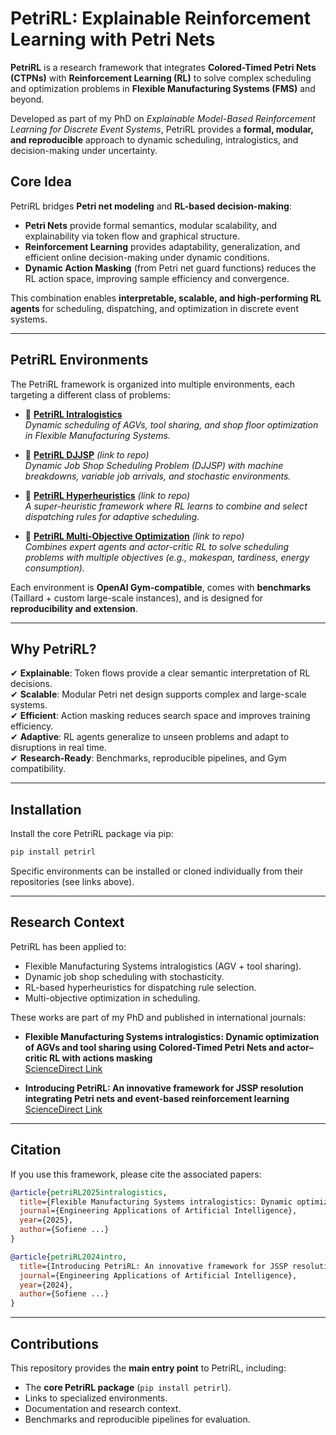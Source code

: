 # PetriRL: Explainable Reinforcement Learning with Petri Nets  

**PetriRL** is a research framework that integrates **Colored-Timed Petri Nets (CTPNs)** with **Reinforcement Learning (RL)** to solve complex scheduling and optimization problems in **Flexible Manufacturing Systems (FMS)** and beyond.  

Developed as part of my PhD on *Explainable Model-Based Reinforcement Learning for Discrete Event Systems*, PetriRL provides a **formal, modular, and reproducible** approach to dynamic scheduling, intralogistics, and decision-making under uncertainty.  

## Core Idea  

PetriRL bridges **Petri net modeling** and **RL-based decision-making**:  

- **Petri Nets** provide formal semantics, modular scalability, and explainability via token flow and graphical structure.  
- **Reinforcement Learning** provides adaptability, generalization, and efficient online decision-making under dynamic conditions.  
- **Dynamic Action Masking** (from Petri net guard functions) reduces the RL action space, improving sample efficiency and convergence.  

This combination enables **interpretable, scalable, and high-performing RL agents** for scheduling, dispatching, and optimization in discrete event systems.  

---

## PetriRL Environments  

The PetriRL framework is organized into multiple environments, each targeting a different class of problems:  

- 🔹 [**PetriRL Intralogistics**](https://github.com/Sofiene-Uni/Intralogistics)  
  *Dynamic scheduling of AGVs, tool sharing, and shop floor optimization in Flexible Manufacturing Systems.*  

- 🔹 [**PetriRL DJJSP**](#) *(link to repo)*  
  *Dynamic Job Shop Scheduling Problem (DJJSP) with machine breakdowns, variable job arrivals, and stochastic environments.*  

- 🔹 [**PetriRL Hyperheuristics**](#) *(link to repo)*  
  *A super-heuristic framework where RL learns to combine and select dispatching rules for adaptive scheduling.*  

- 🔹 [**PetriRL Multi-Objective Optimization**](#) *(link to repo)*  
  *Combines expert agents and actor-critic RL to solve scheduling problems with multiple objectives (e.g., makespan, tardiness, energy consumption).*  

Each environment is **OpenAI Gym-compatible**, comes with **benchmarks** (Taillard + custom large-scale instances), and is designed for **reproducibility and extension**.  

---

## Why PetriRL?  

✔ **Explainable**: Token flows provide a clear semantic interpretation of RL decisions.  
✔ **Scalable**: Modular Petri net design supports complex and large-scale systems.  
✔ **Efficient**: Action masking reduces search space and improves training efficiency.  
✔ **Adaptive**: RL agents generalize to unseen problems and adapt to disruptions in real time.  
✔ **Research-Ready**: Benchmarks, reproducible pipelines, and Gym compatibility.  

---

## Installation  

Install the core PetriRL package via pip:  

```bash
pip install petrirl
```

Specific environments can be installed or cloned individually from their repositories (see links above).  

---

## Research Context  

PetriRL has been applied to:  
- Flexible Manufacturing Systems intralogistics (AGV + tool sharing).  
- Dynamic job shop scheduling with stochasticity.  
- RL-based hyperheuristics for dispatching rule selection.  
- Multi-objective optimization in scheduling.  

These works are part of my PhD and published in international journals:  

- **Flexible Manufacturing Systems intralogistics: Dynamic optimization of AGVs and tool sharing using Colored-Timed Petri Nets and actor–critic RL with actions masking**  
  [ScienceDirect Link](https://www.sciencedirect.com/science/article/pii/S0278612525001694)  

- **Introducing PetriRL: An innovative framework for JSSP resolution integrating Petri nets and event-based reinforcement learning**  
  [ScienceDirect Link](https://www.sciencedirect.com/science/article/pii/S0278612524000943)  

---

## Citation  

If you use this framework, please cite the associated papers:  

```bibtex
@article{petriRL2025intralogistics,
  title={Flexible Manufacturing Systems intralogistics: Dynamic optimization of AGVs and tool sharing using Colored-Timed Petri Nets and actor–critic RL with actions masking},
  journal={Engineering Applications of Artificial Intelligence},
  year={2025},
  author={Sofiene ...}
}

@article{petriRL2024intro,
  title={Introducing PetriRL: An innovative framework for JSSP resolution integrating Petri nets and event-based reinforcement learning},
  journal={Engineering Applications of Artificial Intelligence},
  year={2024},
  author={Sofiene ...}
}
```

---

## Contributions  

This repository provides the **main entry point** to PetriRL, including:  
- The **core PetriRL package** (`pip install petrirl`).  
- Links to specialized environments.  
- Documentation and research context.  
- Benchmarks and reproducible pipelines for evaluation.  

